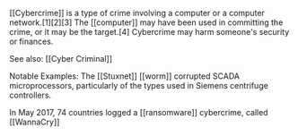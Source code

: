 [[Cybercrime]] is a type of crime involving a computer or a computer network.[1][2][3] The [[computer]] may have been used in committing the crime, or it may be the target.[4] Cybercrime may harm someone's security or finances.

See also: [[Cyber Criminal]]

Notable Examples:
The [[Stuxnet]] [[worm]] corrupted SCADA microprocessors, particularly of the types used in Siemens centrifuge controllers.

In May 2017, 74 countries logged a [[ransomware]] cybercrime, called [[WannaCry]]
